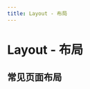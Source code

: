 ```yaml
---
title: Layout - 布局
---
```

# Layout - 布局

## 常见页面布局
<ClientOnly>
<layout-demos></layout-demos>
</ClientOnly>
